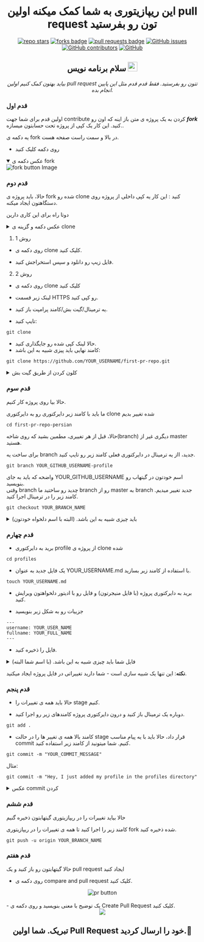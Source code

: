 <h1 align="center">این ریپازیتوری به شما کمک میکنه اولین pull request تون رو بفرستید</h1>

<div align="center">
  <a href="https://github.com/sisyx/first-pr-repo-persian/stargazers"><img src="https://img.shields.io/github/stars/sisyx/first-pr-repo-persian" alt="repo stars"></a>
  <a href="https://github.com/sisyx/first-pr-repo-persiab/network/members"><img src="https://img.shields.io/github/forks/sisyx/first-pr-repo-persian" alt="forks badge"></a>
  <a href="https://github.com/sisyx/first-pr-repo-persian/pulls"><img src="https://img.shields.io/github/issues-pr/sisyx/first-pr-repo-persian" alt="pull requests badge"></a>
  <a href="https://github.com/sisyx/first-pr-repo-persian/issues"><img alt="GitHub issues" src="https://img.shields.io/github/issues-raw/sisyx/first-pr-repo-persian"></a>
  <a href="https://github.com/sisyx/first-pr-repo-persian/graphs/contributors"><img alt="GitHub contributors" src="https://img.shields.io/github/contributors/sisyx/first-pr-repo-persian"></a>
  <a href="https://github.com/sisyx/first-pr-repo-persian/blob/master/LICENSE"><img alt="GitHub" src="https://img.shields.io/github/license/sisyx/first-pr-repo-persian"></a>
</div>

<div align="center">
<h2> سلام برنامه نویس  <img src="https://media.giphy.com/media/hvRJCLFzcasrR4ia7z/giphy.gif" width="25px"></h2>
  <!-- <i>Let's help you submit your first pull request. Just follow the steps given below</i> -->
  <i>بیاید بهتون کمک کنیم اولین pull request تتون رو بفرستید. فقط قدم قدم مثل این پایین انجام بده.</i>
</div>

### قدم اول
اولین قدم برای شما جهت contribute کردن به یک پروژه ی متن باز اینه که اون رو **_fork_** کنید. این کار یک کپی از پروژه تحت حسابتون میسازه..</br>

<!-- The first step you want to do in-order to contribute to an open source project is to **_fork_** the project. This will create a copy of the project under your account.<br> -->
یه دکمه ی fork در بالا و سمت راست صفحه هست. 
<!-- You'll see the fork option on the top right hand side of the screen. -->
- روی دکمه کلیک کنید
<!-- - Click on the fork button. -->
<details open>
  <!-- <summary>Fork Button Image</summary> -->
  <summary>عکس دکمه ی fork</summary>
  <img src="https://github.com/nirbhayvashisht/first-pr-repo/blob/master/Resources/fork%20button.PNG" alt="fork button Image">
</details>

### قدم دوم
<!-- Now, you have to clone the forked repository. This will create a local copy of the project on your machine. -->
حالا، باید پروژه ی fork شده رو clone کنید : این کار یه کپی داخلی از پروژه روی دستگاهتون ایجاد میکنه.

<!-- You can do this in 2 ways: -->
دوتا راه برای این کاری دارین

<details>
  <!-- <summary>Code Button and Clone Otions Image</summary> -->
  <summary>عکس دکمه و گزینه ی clone</summary>
  <img src="https://github.com/nirbhayvashisht/first-pr-repo/blob/master/Resources/clone%20link.PNG" alt="Code Button Image">
</details>

1. روش 1
  <!-- - Click on the clone button. -->
  - روی دکمه ی clone کلیک کنید.
  <!-- - Download the ZIP and then extract it. -->
  - فایل زیپ رو دانلود و سپس استخراجش کنید.
2. روش 2
  <!-- - Click on the clone button. -->
  - روی دکمه ی clone کلیک کنید
  <!-- - Copy the link under HTTPS section. -->
  - لینک زیر قسمت HTTPS رو کپی کنید.
  <!-- - Open terminal/git bash/command prompt. -->
  - یه ترمینال/گیت بش/کامند پرامپت باز کنید.
  <!-- - Type - -->
  - تایپ کنید:
  ```
  git clone
  ```
  - حالا لینک کپی شده رو جایگذاری کنید.
  - کامند نهایی باید پیزی شبیه به این باشد:
  ```
  git clone https://github.com/YOUR_USERNAME/first-pr-repo.git
  ```
<details>
  <!-- <summary>Cloning though git bash</sujmmary> -->
  <summary>کلون کردن از طریق گیت بش</summary>
  <img src="https://github.com/nirbhayvashisht/first-pr-repo/blob/master/Resources/cloned.PNG" alt="fork button link">
</details>
  
### قدم سوم
<!-- Let's start working on the project now! -->
حالا بیا روی پروژه کار کنیم.
<!-- We need to change directory into cloned folder by typing the following command. -->
ما باید با کامند زیر دایرکتوری رو به دایرکتوری clone شده تغییر بدیم
```
cd first-pr-repo-persian
```
<!-- Now, BEFORE CHANGING ANYTHING, make sure you're working on a different branch and not in master. --> 
حالا، قبل از هر تغییری، مطمین بشید که روی شاخه(branch) دیگری غیر از master هستید.
<!-- To create a new branch, from the terminal inside your current project directory tygpe the following command. -->
برای ساخت یه branch جدید، ااز یه ترمینال در دایرکتوری فعلی کامند زیر رو تایپ کنید.
```
git branch YOUR_GITHUB_USERNAME-profile
```
<!-- Obviously you'll have to replace the YOUR_GITHUB_USERNAME with your GitHub username.<br> -->
واضحه که باید به جای YOUR_GITHUB_USERNAME اسم خودتون در گیتهاب رو بنویسید.<br>
وقتی branch چدید رو ساختید ما branch رو از master به branch جدید تغییر میدیم.
کامند زیر را در ترمینال اجرا کنید.
```
git checkout YOUR_BRANCH_NAME
```
<details>
  <!-- <summary>It should look like this. (With your chosen names ofcourse)</summary> -->
  <summary>باید چیزی شبیه به این باشد. (البته با اسم دلخواه خودتون)</summary>
  <img src="https://github.com/nirbhayvashisht/first-pr-repo/blob/master/Resources/branched.PNG" alt="Branching procedure">
</details>
  

### قدم چهارم
<!-- - Move into the profiles directory in cloned project. -->
- برید به دایرکتوری profile از پروژه ی clone شده
```
cd profiles
```
<!-- - Create a new file called YOUR_USERNAME.md using the following comman/d. -->
- یک فایل جدید به عنوان YOUR_USERNAME.md با استفاده از کامند زیر بسازید.
```
touch YOUR_USERNAME.md
```
<!-- - Navigate into the project directory (through your file manager) and open this file in your favourite editor. -->
- برید به دایرکتوری پروژه (با فایل منیجرتون) و فایل رو با ادیتور دلخواهتون ویرایش کنید.
<!-- - fill the details as shown below: -->
- جزییات رو به شکل زیر بنویسید
```
---
username: YOUR_USER_NAME
fullname: YOUR_FULL_NAME
---
```
<!-- - Save and clone the file.<br> -->
- فایل را ذخیره کنید. <br>
<details>
  <!-- <summary>Your file should look something like this(With your names ofcourse</summary> -->
  <summary>فایل شما باید چیزی شبیه به این باشد. (با اسم شما البته) </summary>
  <img src="https://github.com/nirbhayvashisht/first-pr-repo/blob/master/Resources/editing%20markdown.PNG" alt="markdown file image">
</details>

<!-- **NOTE**: This is just a way of simulating - you making changes into the project file. --> 
**نکته**: این تنها یک شبیه سازی است - شما دارید تغییراتی در فایل پروژه ایجاد میکنید.
### قدم پنجم
<!-- - Now we need to stage all the changes we made. --> 
- حالا باید همه ی تغییرات را stage کنیم.
<!-- - Open the terminal again and inside the project directory and execute following commands. -->
- دوباره یک ترمینال باز کنید و درون دایرکتوری پروژه کامندهای زیر رو اجرا کنید.
```
git add .
```
<!-- - The above command staged all the changes, now we need to commit them with a suitable message. You can commit using the following command. -->
- کامند بالا همه ی تغییر ها را در حالت stage قرار داد، حالا باید با یه پیام مناسب commit کنیم. شما میتونید از کامند زیر استفاده کنید.
```
git commit -m "YOUR_COMMIT_MESSAGE"
```
مثال:
```
git commit -m "Hey, I just added my profile in the profiles directory"
```
<details>
  <summary>عکس commit کردن</summary>
  <img src="https://github.com/nirbhayvashisht/first-pr-repo/blob/master/Resources/committed.PNG" alt="Commiting Image">
</details>


### قدم ششم
<!-- Let's push the changes to your repository on GitHub! --> 
حالا بیاید تغییرات را در ریپازیتوری گیتهابتون ذخیره گنیم
<!-- Execute the following command to push all the changes to the forked copy in ygour GitHub account. -->
کامند زیر را اجرا کنید تا همه ی تغییرات را در ریپازیتوری fork شده ذخیره کنید.
```
git push -u origin YOUR_BRANCH_NAME
```
### قدم هفتم
<!-- Now open your github account to make a pull request. -->
حالا گیتهابتون رو باز کنید و یک pull request ایجاد کنید
<!-- - Click on compare and pull request. -->
- روی دکمه ی compare and pull request کلیک کنید.

<div align="center">
  <img src="https://github.com/nirbhayvashisht/first-pr-repo/blob/master/Resources/pr1.PNG" alt="pr button">
</div>
<br>
<!-- - Write a meaningful description and click on Create Pull Request. -->
- یک توضیح با معنی بنویسید و روی دکمه ی Create Pull Request کلیک کنید.
<div align="center">
  <img src="https://github.com/nirbhayvashisht/first-pr-repo/blob/master/Resources/pr2.PNG">
</div>

<h2 align="center">تبریک. شما اولین Pull Request خود را ارسال کردید.🥳</h2>
